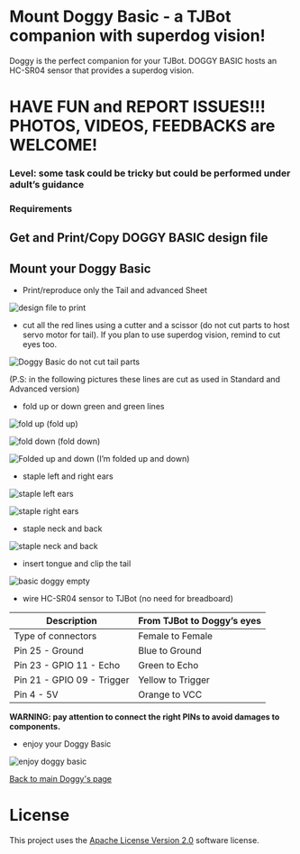 # Mount Doggy Basic - a TJBot companion with superdog vision!

Doggy is the perfect companion for your TJBot. DOGGY BASIC hosts an HC-SR04 sensor that provides a superdog vision.

# HAVE FUN and REPORT ISSUES!!! PHOTOS, VIDEOS, FEEDBACKS are WELCOME!

### Level: some task could be tricky but could be performed under adult’s guidance

### Requirements

## Get and Print/Copy DOGGY BASIC design file

## Mount your Doggy Basic

* Print/reproduce only the Tail and advanced Sheet

![design file to print](https://github.com/fmanclossi/TJBot-playbook/blob/master/examples/Doggy/Media/DoggyReduced/01.Doggy%20printed%20sheets%20-%20first.jpg)

* cut all the red lines using a cutter and a scissor (do not cut parts to host servo motor for tail). If you plan to use superdog vision, remind to cut eyes too.

![Doggy Basic do not cut tail parts](https://github.com/fmanclossi/TJBot-playbook/blob/master/examples/Doggy/Media/DoggyReduced/01.Doggy%20printed%20sheets%20-%20first%20_%20do%20not%20cut%20tail%20parts.jpg)

(P.S: in the following pictures these lines are cut as used in Standard and Advanced version)

* fold up or down green and green lines

![fold up](https://github.com/fmanclossi/TJBot-playbook/blob/master/examples/Doggy/Media/MiniDoggyReduced/Fold%20up.jpg)
  (fold up)

![fold down](https://github.com/fmanclossi/TJBot-playbook/blob/master/examples/Doggy/Media/MiniDoggyReduced/Fold%20down.jpg)
(fold down)

![Folded up and down](https://github.com/fmanclossi/TJBot-playbook/blob/master/examples/Doggy/Media/DoggyReduced/03.Doggy%20folded.jpg)
(I’m folded up and down)

* staple left and right ears

![staple left ears](https://github.com/fmanclossi/TJBot-playbook/blob/master/examples/Doggy/Media/DoggyReduced/04.Doggy%20-%20stapple%20left%20ear.jpg)

![staple right ears](https://github.com/fmanclossi/TJBot-playbook/blob/master/examples/Doggy/Media/DoggyReduced/05.Doggy%20-%20stapple%20right%20ear.jpg)

* staple neck and back

![staple neck and back](https://github.com/fmanclossi/TJBot-playbook/blob/master/examples/Doggy/Media/DoggyReduced/06.Doggy%20-%20folded%20and%20stappled.jpg)

* insert tongue and clip the tail

![basic doggy empty](https://github.com/fmanclossi/TJBot-playbook/blob/master/examples/Doggy/Media/DoggyReduced/09.Doggy%20-%20basic%20with%20tongue.jpg)

* wire HC-SR04 sensor to TJBot (no need for breadboard)

Description	 | From TJBot to Doggy’s eyes
----------- | --------------------------
Type of connectors | Female to Female
Pin 25 - Ground | Blue to Ground
Pin 23 - GPIO 11 - Echo | Green to Echo
Pin 21 - GPIO 09 - Trigger | Yellow to Trigger
Pin 4 - 5V | Orange to VCC

**WARNING: pay attention to connect the right PINs to avoid damages to components.**

* enjoy your Doggy Basic

![enjoy doggy basic](https://github.com/fmanclossi/TJBot-playbook/blob/master/examples/Doggy/Media/DoggyReduced/09b.Doggy%20basic%20shape%20with%20tongue.jpg)

[Back to main Doggy's page](https://github.com/fmanclossi/TJBot-playbook/tree/master/examples/Doggy)

# License  
This project uses the [Apache License Version 2.0](../../LICENSE) software license.  
